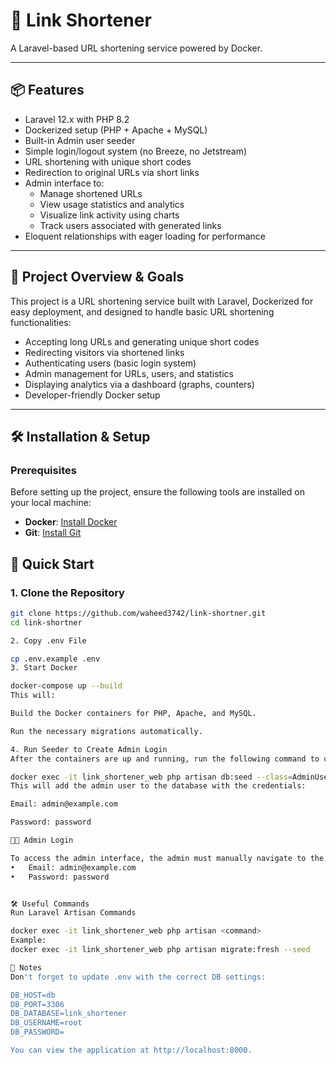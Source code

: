 # 🔗 Link Shortener

A Laravel-based URL shortening service powered by Docker.

---

## 📦 Features

- Laravel 12.x with PHP 8.2
- Dockerized setup (PHP + Apache + MySQL)
- Built-in Admin user seeder
- Simple login/logout system (no Breeze, no Jetstream)
- URL shortening with unique short codes
- Redirection to original URLs via short links
- Admin interface to:
  - Manage shortened URLs
  - View usage statistics and analytics
  - Visualize link activity using charts
  - Track users associated with generated links
- Eloquent relationships with eager loading for performance

---
## 🚀 Project Overview & Goals

This project is a URL shortening service built with Laravel, Dockerized for easy deployment, and designed to handle basic URL shortening functionalities:
- Accepting long URLs and generating unique short codes
- Redirecting visitors via shortened links
- Authenticating users (basic login system)
- Admin management for URLs, users, and statistics
- Displaying analytics via a dashboard (graphs, counters)
- Developer-friendly Docker setup

---

## 🛠 Installation & Setup

### Prerequisites

Before setting up the project, ensure the following tools are installed on your local machine:
- **Docker**: [Install Docker](https://docs.docker.com/get-docker/)
- **Git**: [Install Git](https://git-scm.com/)


## 🚀 Quick Start

### 1. Clone the Repository
```bash
git clone https://github.com/waheed3742/link-shortner.git
cd link-shortner

2. Copy .env File

cp .env.example .env
3. Start Docker

docker-compose up --build
This will:

Build the Docker containers for PHP, Apache, and MySQL.

Run the necessary migrations automatically.

4. Run Seeder to Create Admin Login
After the containers are up and running, run the following command to create the admin user:

docker exec -it link_shortener_web php artisan db:seed --class=AdminUserSeeder
This will add the admin user to the database with the credentials:

Email: admin@example.com

Password: password

🧑‍💻 Admin Login

To access the admin interface, the admin must manually navigate to the /login URL in the browser since there is no login button available on the page. Use the following credentials for logging in:
•	Email: admin@example.com
•	Password: password


🛠 Useful Commands
Run Laravel Artisan Commands

docker exec -it link_shortener_web php artisan <command>
Example:
docker exec -it link_shortener_web php artisan migrate:fresh --seed

🧾 Notes
Don't forget to update .env with the correct DB settings:

DB_HOST=db
DB_PORT=3306
DB_DATABASE=link_shortener
DB_USERNAME=root
DB_PASSWORD=

You can view the application at http://localhost:8000.
